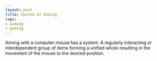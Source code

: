 ```yaml
---
layout: post
title: System of Aiming
tags:
- aiming
- gaming
---
```


Aiming with a computer mouse has a system. A regularly interacting or interdependent group of items forming a unified whole resulting in the movement of the mouse to the desired position.

